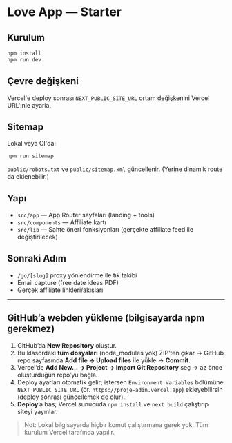 # Love App — Starter

## Kurulum
```bash
npm install
npm run dev
```

## Çevre değişkeni
Vercel'e deploy sonrası `NEXT_PUBLIC_SITE_URL` ortam değişkenini Vercel URL'inle ayarla.

## Sitemap
Lokal veya CI'da:
```bash
npm run sitemap
```
`public/robots.txt` ve `public/sitemap.xml` güncellenir. (Yerine dinamik route da eklenebilir.)

## Yapı
- `src/app` — App Router sayfaları (landing + tools)
- `src/components` — Affiliate kartı
- `src/lib` — Sahte öneri fonksiyonları (gerçekte affiliate feed ile değiştirilecek)

## Sonraki Adım
- `/go/[slug]` proxy yönlendirme ile tık takibi
- Email capture (free date ideas PDF)
- Gerçek affiliate linkleri/akışları


---

## GitHub’a webden yükleme (bilgisayarda npm gerekmez)
1. GitHub’da **New Repository** oluştur.
2. Bu klasördeki **tüm dosyaları** (node_modules yok) ZIP’ten çıkar → GitHub repo sayfasında **Add file → Upload files** ile yükle → **Commit**.
3. Vercel’de **Add New… → Project → Import Git Repository** seç → az önce oluşturduğun repo’yu bağla.
4. Deploy ayarları otomatik gelir; istersen `Environment Variables` bölümüne `NEXT_PUBLIC_SITE_URL` (ör. `https://proje-adin.vercel.app`) ekleyebilirsin (deploy sonrası güncellemek de olur).
5. **Deploy**’a bas; Vercel sunucuda `npm install` ve `next build` çalıştırıp siteyi yayınlar.

> Not: Lokal bilgisayarda hiçbir komut çalıştırmana gerek yok. Tüm kurulum Vercel tarafında yapılır.
